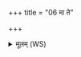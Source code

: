 +++
title = "06 मा ते"

+++
<details><summary>मूलम् (WS)</summary>

मा ते मन्यौ सहस्राक्ष भामे भून्मामकं जगत् ।  
यो नो द्वेष्टि तं गच्छ यं द्विष्मस्तं जहि ॥ ६ ॥
</details>